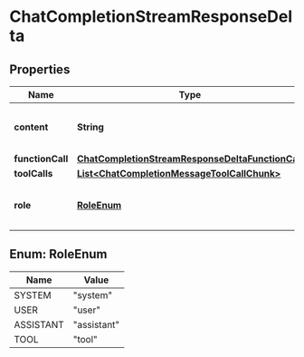 # ChatCompletionStreamResponseDelta

## Properties
Name | Type | Description | Notes
------------ | ------------- | ------------- | -------------
**content** | **String** | The contents of the chunk message. |  [optional]
**functionCall** | [**ChatCompletionStreamResponseDeltaFunctionCall**](ChatCompletionStreamResponseDeltaFunctionCall.md) |  |  [optional]
**toolCalls** | [**List&lt;ChatCompletionMessageToolCallChunk&gt;**](ChatCompletionMessageToolCallChunk.md) |  |  [optional]
**role** | [**RoleEnum**](#RoleEnum) | The role of the author of this message. |  [optional]

<a name="RoleEnum"></a>
## Enum: RoleEnum
Name | Value
---- | -----
SYSTEM | &quot;system&quot;
USER | &quot;user&quot;
ASSISTANT | &quot;assistant&quot;
TOOL | &quot;tool&quot;
